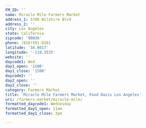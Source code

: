 ```yaml
---
FM_ID: ''
name: Miracle Mile Farmers Market
address_1: 5700 Wilshire Blvd
address_2: ''
city: Los Angeles
state: California
zipcode: '90036'
phone: (818)591-8161
latitude: '34.0617'
longitude: '-118.3535'
website: ''
daycode1: Wed
day1_open: '1100'
day1_close: '1500'
daycode2: ''
day2_open: ''
day2_close: ''
category: Farmers Market
title: 'Miracle Mile Farmers Market, Food Oasis Los Angeles'
uri: /farmers-market/miracle-mile/
formatted_daycode1: Wednesday
formatted_day1_open: 11am
formatted_day1_close: 3pm

---
```

